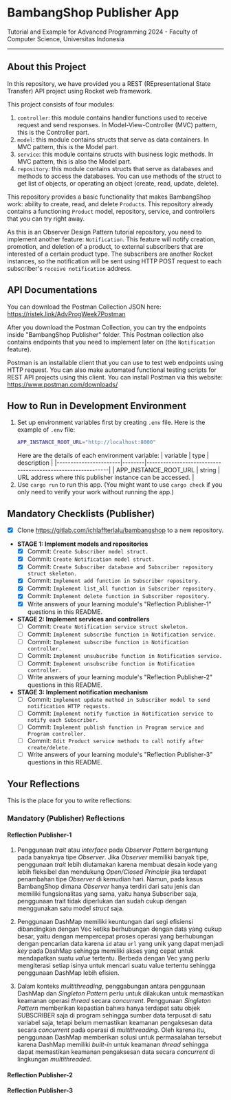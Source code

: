 # BambangShop Publisher App
Tutorial and Example for Advanced Programming 2024 - Faculty of Computer Science, Universitas Indonesia

---

## About this Project
In this repository, we have provided you a REST (REpresentational State Transfer) API project using Rocket web framework.

This project consists of four modules:
1.  `controller`: this module contains handler functions used to receive request and send responses.
    In Model-View-Controller (MVC) pattern, this is the Controller part.
2.  `model`: this module contains structs that serve as data containers.
    In MVC pattern, this is the Model part.
3.  `service`: this module contains structs with business logic methods.
    In MVC pattern, this is also the Model part.
4.  `repository`: this module contains structs that serve as databases and methods to access the databases.
    You can use methods of the struct to get list of objects, or operating an object (create, read, update, delete).

This repository provides a basic functionality that makes BambangShop work: ability to create, read, and delete `Product`s.
This repository already contains a functioning `Product` model, repository, service, and controllers that you can try right away.

As this is an Observer Design Pattern tutorial repository, you need to implement another feature: `Notification`.
This feature will notify creation, promotion, and deletion of a product, to external subscribers that are interested of a certain product type.
The subscribers are another Rocket instances, so the notification will be sent using HTTP POST request to each subscriber's `receive notification` address.

## API Documentations

You can download the Postman Collection JSON here: https://ristek.link/AdvProgWeek7Postman

After you download the Postman Collection, you can try the endpoints inside "BambangShop Publisher" folder.
This Postman collection also contains endpoints that you need to implement later on (the `Notification` feature).

Postman is an installable client that you can use to test web endpoints using HTTP request.
You can also make automated functional testing scripts for REST API projects using this client.
You can install Postman via this website: https://www.postman.com/downloads/

## How to Run in Development Environment
1.  Set up environment variables first by creating `.env` file.
    Here is the example of `.env` file:
    ```bash
    APP_INSTANCE_ROOT_URL="http://localhost:8000"
    ```
    Here are the details of each environment variable:
    | variable              | type   | description                                                |
    |-----------------------|--------|------------------------------------------------------------|
    | APP_INSTANCE_ROOT_URL | string | URL address where this publisher instance can be accessed. |
2.  Use `cargo run` to run this app.
    (You might want to use `cargo check` if you only need to verify your work without running the app.)

## Mandatory Checklists (Publisher)
-   [x] Clone https://gitlab.com/ichlaffterlalu/bambangshop to a new repository.
-   **STAGE 1: Implement models and repositories**
    -   [x] Commit: `Create Subscriber model struct.`
    -   [x] Commit: `Create Notification model struct.`
    -   [x] Commit: `Create Subscriber database and Subscriber repository struct skeleton.`
    -   [x] Commit: `Implement add function in Subscriber repository.`
    -   [x] Commit: `Implement list_all function in Subscriber repository.`
    -   [x] Commit: `Implement delete function in Subscriber repository.`
    -   [x] Write answers of your learning module's "Reflection Publisher-1" questions in this README.
-   **STAGE 2: Implement services and controllers**
    -   [ ] Commit: `Create Notification service struct skeleton.`
    -   [ ] Commit: `Implement subscribe function in Notification service.`
    -   [ ] Commit: `Implement subscribe function in Notification controller.`
    -   [ ] Commit: `Implement unsubscribe function in Notification service.`
    -   [ ] Commit: `Implement unsubscribe function in Notification controller.`
    -   [ ] Write answers of your learning module's "Reflection Publisher-2" questions in this README.
-   **STAGE 3: Implement notification mechanism**
    -   [ ] Commit: `Implement update method in Subscriber model to send notification HTTP requests.`
    -   [ ] Commit: `Implement notify function in Notification service to notify each Subscriber.`
    -   [ ] Commit: `Implement publish function in Program service and Program controller.`
    -   [ ] Commit: `Edit Product service methods to call notify after create/delete.`
    -   [ ] Write answers of your learning module's "Reflection Publisher-3" questions in this README.

## Your Reflections
This is the place for you to write reflections:

### Mandatory (Publisher) Reflections

#### Reflection Publisher-1
1. Penggunaan *trait* atau *interface* pada *Observer Pattern* bergantung pada banyaknya tipe *Observer*. Jika *Observer* memiliki banyak tipe, penggunaan *trait* lebih diutamakan karena membuat desain kode yang lebih fleksibel dan mendukung *Open/Closed Principle* jika terdapat penambahan tipe *Observer* di kemudian hari. Namun, pada kasus BambangShop dimana *Observer* hanya terdiri dari satu jenis dan memiliki fungsionalitas yang sama, yaitu hanya Subscriber saja, penggunaan trait tidak diperlukan dan sudah cukup dengan menggunakan satu model *struct* saja.

2. Penggunaan DashMap memiliki keuntungan dari segi efisiensi dibandingkan dengan Vec ketika berhubungan dengan data yang cukup besar, yaitu dengan mempercepat proses operasi yang berhubungan dengan pencarian data karena `id` atau `url` yang unik yang dapat menjadi *key* pada DashMap sehingga memiliki akses yang cepat untuk mendapatkan suatu *value* tertentu. Berbeda dengan Vec yang perlu mengiterasi setiap isinya untuk mencari suatu value tertentu sehingga penggunaan DashMap lebih efisien.

3. Dalam konteks *multithreading*, penggabungan antara penggunaan DashMap dan *Singleton Pattern* perlu untuk dilakukan untuk memastikan keamanan operasi *thread* secara *concurrent*. Penggunaan *Singleton Pattern* memberikan kepastian bahwa hanya terdapat satu objek SUBSCRIBER saja di program sehingga sumber data terpusat di satu variabel saja, tetapi belum memastikan keamanan pengaksesan data secara *concurrent* pada operasi di *multithreading*. Oleh karena itu, penggunaan DashMap memberikan solusi untuk permasalahan tersebut karena DashMap memiliki *built-in* untuk keamanan *thread* sehingga dapat memastikan keamanan pengaksesan data secara *concurrent* di lingkungan *multithreaded*.

#### Reflection Publisher-2

#### Reflection Publisher-3
